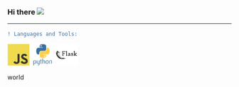 ### Hi there <img src="https://raw.githubusercontent.com/MartinHeinz/MartinHeinz/master/wave.gif" width="30px">

*** 
```diff 
! Languages and Tools:
```

<img src="https://github.com/devicons/devicon/blob/master/icons/javascript/javascript-original.svg" alt="JavaScript Logo" width="50px" height="50px">
<img src="https://github.com/devicons/devicon/blob/master/icons/python/python-original-wordmark.svg" alt="Python Logo" width="50px" height="50px">
  <tspan fill="green">

<img src="https://github.com/devicons/devicon/blob/master/icons/flask/flask-original-wordmark.svg" alt="Flask Logo" width="50px" height="50px">

  world</tspan>
<!--
**ElenkaSan/ElenkaSan** is a ✨ _special_ ✨ repository because its `README.md` (this file) appears on your GitHub profile.

Here are some ideas to get you started:

- 🔭 I’m currently working on ...
- 🌱 I’m currently learning ...
- 👯 I’m looking to collaborate on ...
- 🤔 I’m looking for help with ...
- 💬 Ask me about ...
- 📫 How to reach me: ...
- 😄 Pronouns: ...
- ⚡ Fun fact: ...
-->
